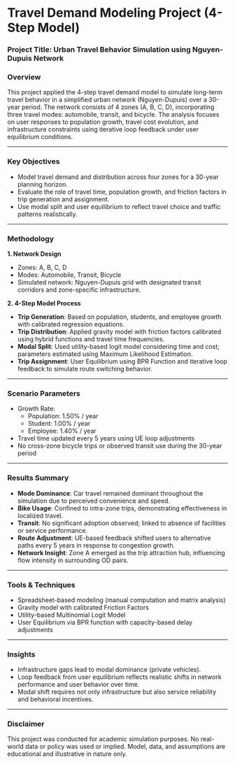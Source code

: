 # Travel Demand Modeling Project (4-Step Model)

### Project Title: **Urban Travel Behavior Simulation using Nguyen-Dupuis Network**

### Overview
This project applied the 4-step travel demand model to simulate long-term travel behavior in a simplified urban network (Nguyen-Dupuis) over a 30-year period. The network consists of 4 zones (A, B, C, D), incorporating three travel modes: automobile, transit, and bicycle. The analysis focuses on user responses to population growth, travel cost evolution, and infrastructure constraints using iterative loop feedback under user equilibrium conditions.

---

### Key Objectives
- Model travel demand and distribution across four zones for a 30-year planning horizon.
- Evaluate the role of travel time, population growth, and friction factors in trip generation and assignment.
- Use modal split and user equilibrium to reflect travel choice and traffic patterns realistically.

---

### Methodology

**1. Network Design**
- Zones: A, B, C, D
- Modes: Automobile, Transit, Bicycle
- Simulated network: Nguyen-Dupuis grid with designated transit corridors and zone-specific infrastructure.

**2. 4-Step Model Process**
- **Trip Generation**: Based on population, students, and employee growth with calibrated regression equations.
- **Trip Distribution**: Applied gravity model with friction factors calibrated using hybrid functions and travel time frequencies.
- **Modal Split**: Used utility-based logit model considering time and cost; parameters estimated using Maximum Likelihood Estimation.
- **Trip Assignment**: User Equilibrium using BPR Function and iterative loop feedback to simulate route switching behavior.

---

### Scenario Parameters
- Growth Rate:
    - Population: 1.50% / year
    - Student: 1.00% / year
    - Employee: 1.40% / year
- Travel time updated every 5 years using UE loop adjustments
- No cross-zone bicycle trips or observed transit use during the 30-year period

---

### Results Summary
- **Mode Dominance**: Car travel remained dominant throughout the simulation due to perceived convenience and speed.
- **Bike Usage**: Confined to intra-zone trips, demonstrating effectiveness in localized travel.
- **Transit**: No significant adoption observed; linked to absence of facilities or service performance.
- **Route Adjustment**: UE-based feedback shifted users to alternative paths every 5 years in response to congestion growth.
- **Network Insight**: Zone A emerged as the trip attraction hub, influencing flow intensity in surrounding OD pairs.

---

### Tools & Techniques
- Spreadsheet-based modeling (manual computation and matrix analysis)
- Gravity model with calibrated Friction Factors
- Utility-based Multinomial Logit Model
- User Equilibrium via BPR function with capacity-based delay adjustments

---

### Insights
- Infrastructure gaps lead to modal dominance (private vehicles).
- Loop feedback from user equilibrium reflects realistic shifts in network performance and user behavior over time.
- Modal shift requires not only infrastructure but also service reliability and behavioral incentives.

---

### Disclaimer
This project was conducted for academic simulation purposes. No real-world data or policy was used or implied. Model, data, and assumptions are educational and illustrative in nature only.
